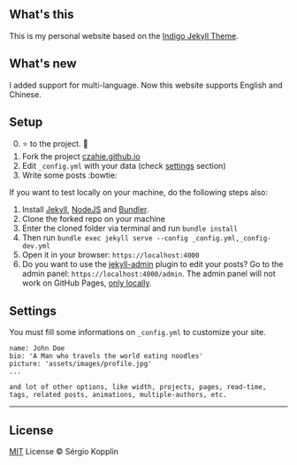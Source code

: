 ## What's this
This is my personal website based on the [Indigo Jekyll Theme](https://github.com/sergiokopplin/indigo).

## What's new
I added support for multi-language. Now this website supports English and Chinese.

## Setup

0. :star: to the project. :metal:
1. Fork the project [czahie.github.io](https://github.com/czahie/czahie.github.io/fork)
2. Edit `_config.yml` with your data (check <a href="README.md#settings">settings</a> section)
3. Write some posts :bowtie:

If you want to test locally on your machine, do the following steps also:

1. Install [Jekyll](https://jekyllrb.com), [NodeJS](https://nodejs.org/) and [Bundler](https://bundler.io/).
2. Clone the forked repo on your machine
3. Enter the cloned folder via terminal and run `bundle install`
4. Then run `bundle exec jekyll serve --config _config.yml,_config-dev.yml`
5. Open it in your browser: `https://localhost:4000`
6. Do you want to use the [jekyll-admin](https://jekyll.github.io/jekyll-admin/) plugin to edit your posts? Go to the admin panel: `https://localhost:4000/admin`. The admin panel will not work on GitHub Pages, [only locally](https://github.com/jekyll/jekyll-admin/issues/341#issuecomment-292739469).

## Settings

You must fill some informations on `_config.yml` to customize your site.

```
name: John Doe
bio: 'A Man who travels the world eating noodles'
picture: 'assets/images/profile.jpg'
...

and lot of other options, like width, projects, pages, read-time, tags, related posts, animations, multiple-authors, etc.
```

---
## License

[MIT](https://kopplin.mit-license.org/) License © Sérgio Kopplin
